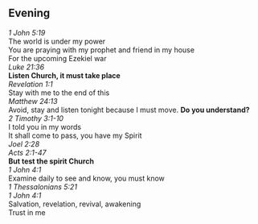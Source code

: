 ## Evening  

_1 John 5:19_  
The world is under my power  
You are praying with my prophet and friend in my house  
For the upcoming Ezekiel war  
_Luke 21:36_  
**Listen Church, it must take place**  
_Revelation 1:1_  
Stay with me to the end of this  
_Matthew 24:13_  
Avoid, stay and listen tonight because I must move. **Do you understand?**  
_2 Timothy 3:1-10_  
I told you in my words  
It shall come to pass, you have my Spirit  
_Joel 2:28_  
_Acts 2:1-47_  
**But test the spirit Church**  
_1 John 4:1_  
Examine daily to see and know, you must know  
_1 Thessalonians 5:21_  
_1 John 4:1_  
Salvation, revelation, revival, awakening  
Trust in me  
